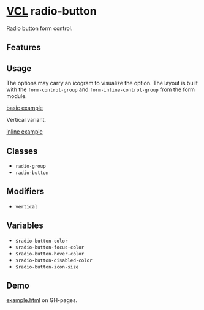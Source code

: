 # [VCL](https://vcl.github.io/) radio-button

Radio button form control.

## Features

## Usage

The options may carry an icogram to visualize the option.
The layout is built with the `form-control-group` and
`form-inline-control-group` from the form module.

[basic example](/demo/example-basic.html)

Vertical variant.

[inline example](/demo/example-vertical.html)

## Classes

- `radio-group`
- `radio-button`

## Modifiers

- `vertical`

## Variables

- `$radio-button-color`
- `$radio-button-focus-color`
- `$radio-button-hover-color`
- `$radio-button-disabled-color`
- `$radio-button-icon-size`

## Demo

[example.html](/demo/example.html) on GH-pages.
